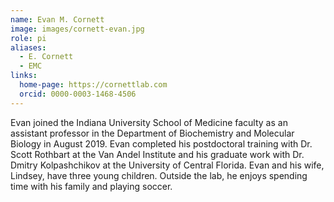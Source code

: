 ```yaml
---
name: Evan M. Cornett
image: images/cornett-evan.jpg
role: pi
aliases:
  - E. Cornett
  - EMC
links:
  home-page: https://cornettlab.com
  orcid: 0000-0003-1468-4506
---
```

Evan joined the Indiana University School of Medicine faculty as an assistant professor in the Department of Biochemistry and Molecular Biology in August 2019. Evan completed his postdoctoral training with Dr. Scott Rothbart at the Van Andel Institute and his graduate work with Dr. Dmitry Kolpashchikov at the University of Central Florida. Evan and his wife, Lindsey, have three young children. Outside the lab, he enjoys spending time with his family and playing soccer.
